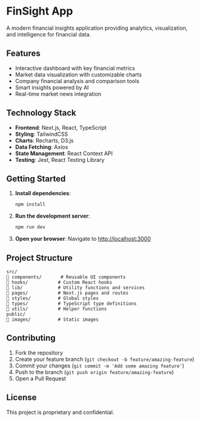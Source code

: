 # FinSight App

A modern financial insights application providing analytics, visualization, and intelligence for financial data.

## Features

- Interactive dashboard with key financial metrics
- Market data visualization with customizable charts
- Company financial analysis and comparison tools
- Smart insights powered by AI
- Real-time market news integration

## Technology Stack

- **Frontend**: Next.js, React, TypeScript
- **Styling**: TailwindCSS
- **Charts**: Recharts, D3.js
- **Data Fetching**: Axios
- **State Management**: React Context API
- **Testing**: Jest, React Testing Library

## Getting Started

1. **Install dependencies**:
   ```bash
   npm install
   ```

2. **Run the development server**:
   ```bash
   npm run dev
   ```

3. **Open your browser**:
   Navigate to [http://localhost:3000](http://localhost:3000)

## Project Structure

```
src/
   components/       # Reusable UI components
   hooks/           # Custom React hooks
   lib/             # Utility functions and services
   pages/           # Next.js pages and routes
   styles/          # Global styles
   types/           # TypeScript type definitions
   utils/           # Helper functions
public/
   images/          # Static images
```

## Contributing

1. Fork the repository
2. Create your feature branch (`git checkout -b feature/amazing-feature`)
3. Commit your changes (`git commit -m 'Add some amazing feature'`)
4. Push to the branch (`git push origin feature/amazing-feature`)
5. Open a Pull Request

## License

This project is proprietary and confidential.